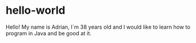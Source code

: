 # hello-world
Hello!
My name is Adrian, I´m 38 years old and I would like to learn how to program in Java and be good at it.

